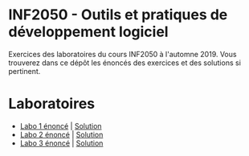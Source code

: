 # INF2050 - Outils et pratiques de développement logiciel
Exercices des laboratoires du cours INF2050 à l'automne 2019. Vous trouverez dans ce dépôt les énoncés des exercices et des solutions si pertinent. 

# Laboratoires
* [Labo 1 énoncé](https://github.com/jacquesberger/exemplesINF2050/blob/master/ateliers/git1/enonce.md) | [Solution](https://github.com/NouraDff/INF2050-Aut2019/tree/master/lab1)
* [Labo 2 énoncé](https://github.com/jacquesberger/exemplesINF2050/blob/master/ateliers/json-lib/enonce.md) | [Solution](https://github.com/NouraDff/INF2050-Aut2019/tree/master/lab2)
* [Labo 3 énoncé](https://github.com/jacquesberger/exemplesINF2050/blob/master/ateliers/junit/enonce.md) | [Solution](https://github.com/NouraDff/INF2050-Aut2019/tree/master/lab3)
